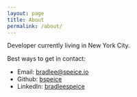 ```yaml
---
layout: page
title: About
permalink: /about/
---
```


Developer currently living in New York City.

Best ways to get in contact:

- Email: [bradlee@speice.io](mailto:bradlee@speice.io)
- Github: [bspeice](https://github.com/bspeice)
- LinkedIn: [bradleespeice](https://www.linkedin.com/in/bradleespeice/)
